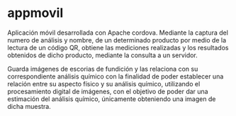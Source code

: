 # appmovil
Aplicación móvil desarrollada con Apache cordova. Mediante la captura del 
numero de análisis y nombre, de un determinado producto por medio de la lectura de un
código QR, obtiene las mediciones realizadas y los resultados obtenidos de dicho producto, mediante la consulta a un servidor.

Guarda imágenes de escorias de fundición y las relaciona con su correspondiente
análisis químico con la finalidad de poder establecer una relación entre su aspecto
físico y su análisis químico, utilizando el procesamiento digital de imágenes, 
con el objetivo de poder dar una estimación del análisis químico, únicamente obteniendo una imagen de dicha muestra.


